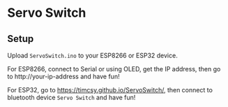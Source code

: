 # Servo Switch

## Setup

Upload `ServoSwitch.ino` to your ESP8266 or ESP32 device.

For ESP8266, connect to Serial or using OLED, get the IP address, then go to http://your-ip-address and have fun!

For ESP32, go to https://timcsy.github.io/ServoSwitch/, then connect to bluetooth device `Servo Switch` and have fun!